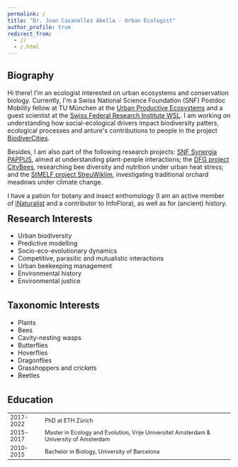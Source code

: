 ```yaml
---
permalink: /
title: "Dr. Joan Casanelles Abella - Urban Ecologist"
author_profile: true
redirect_from: 
  - //
  - /.html
---
```


## Biography

Hi there! I'm an ecologist interested on urban ecosystems and conservation biology. Currently, I'm a Swiss National Science Foundation (SNF) Postdoc Mobility fellow at TU München at the [Urban Productive Ecosystems](https://upe-lab.de/) and a guest scientist at the [Swiss Federal Research Institute WSL](https://www.wsl.ch/de/mitarbeitende/casanell/). I am working on understanding how social-ecological drivers impact biodiversity patters, ecological processes and anture's contributions to people in the project [BiodiverCities](https://www.lss.ls.tum.de/en/upe/forschung/biodivercities/).

Besides, I am also part of the following research projects: [SNF Synergia PAPPUS](https://www.wsl.ch/en/projects/plants-and-people-in-urban-green-space-pappus/), aimed at understanding plant-people interactions; the [DFG project CityBees](https://www.lss.ls.tum.de/en/upe/research/citybees/), researching bee diversity and nutrition under urban heat stress; and the [StMELF project StreuWiklim](https://www.lss.ls.tum.de/en/upe/research/streuwiklim/), investigating traditional orchard meadows under climate change.

I have a pation for botany and insect enthomology (I am an active member of [iNaturalist](https://www.inaturalist.org/people/joan57) and a contributor to InfoFlora), as well as for (ancient) history. 

<style>
.column-container {
  display: flex;
  flex-wrap: wrap;
  gap: 20px;
  margin-bottom: 20px;
}

.column {
  flex: 1;
  min-width: 250px;
}

.column table {
  width: 100%;
  font-size: 0.9em;
}

.column h2 {
  margin-top: 0;
  padding-top: 0;
}
</style>

<div class="column-container">
  <div class="column">
    <h2>Research Interests</h2>
    <ul>
      <li>Urban biodiversity</li>
      <li>Predictive modelling</li>
      <li>Socio-eco-evolutionary dynamics</li>
      <li>Competitive, parasitic and mutualistic interactions</li>
      <li>Urban beekeeping management</li>
      <li>Environmental history</li>
      <li>Environmental justice</li>
    </ul>
  </div>
  
  <div class="column">
    <h2>Taxonomic Interests</h2>
    <ul>
      <li>Plants</li>
      <li>Bees</li>
      <li>Cavity-nesting wasps</li>
      <li>Butterflies</li>
      <li>Hoverflies</li>
      <li>Dragonflies</li>
      <li>Grasshoppers and crickets</li>
      <li>Beetles</li>
    </ul>
  </div>
  
  <div class="column">
    <h2>Education</h2>
    <table>
      <tr>
        <td>2017-2022</td>
        <td>PhD at ETH Zürich</td>
      </tr>
      <tr>
        <td>2015-2017</td>
        <td>Master in Ecology and Evolution, Vrije Universitet Amsterdam & University of Amsterdam</td>
      </tr>
      <tr>
        <td>2010-2015</td>
        <td>Bachelor in Biology, University of Barcelona</td>
      </tr>
    </table>
  </div>
</div>



